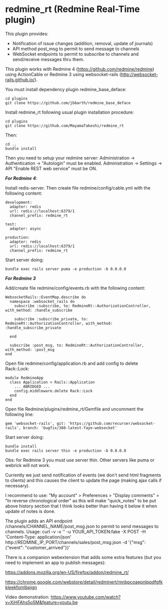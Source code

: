 # redmine_rt (Redmine Real-Time plugin)

This plugin provides:
  - Notification of issue changes (addition, removal, update of journals)
  - API method post_msg to permit to send message to channels
  - WebSocket endpoints to permit to subscribe to channels and send/receive messages thru them.
  

This plugin works with Redmine 4 (https://github.com/redmine/redmine) using ActionCable or Redmine 3 using websocket-rails (http://websocket-rails.github.io/).


You must install dependency plugin redmine_base_deface:
```
cd plugins
git clone https://github.com/jbbarth/redmine_base_deface
```

Install redmine_rt following usual plugin installation procedure:
```
cd plugins
git clone https://github.com/MayamaTakeshi/redmine_rt
```

Then:
```
cd ..
bundle install
```

Then you need to setup your redmine server:
  Administration -> Authentication -> 
    "Autologin" must be enabled.
  Administration -> Settings -> API 
    "Enable REST web service" must be ON.


***For Redmine 4***:

Install redis-server.
Then create file redmine/config/cable.yml with the following content:
```
development:
  adapter: redis
  url: redis://localhost:6379/1
  channel_prefix: redmine_rt

test:
  adapter: async

production:
  adapter: redis
  url: redis://localhost:6379/1
  channel_prefix: redmine_rt

```

Start server doing:

```
bundle exec rails server puma -e production -b 0.0.0.0

```


***For Redmine 3***

Add/create file redmine/config/events.rb with the following content:

```
WebsocketRails::EventMap.describe do
  namespace :websocket_rails do
    subscribe :subscribe, to: RedmineRt::AuthorizationController, with_method: :handle_subscribe

    subscribe :subscribe_private, to: RedmineRt::AuthorizationController, with_method: :handle_subscribe_private

  end

  subscribe :post_msg, to: RedmineRt::AuthorizationController, with_method: :post_msg
end
```

Open file redmine/config/application.rb and add config to delete Rack::Lock:
```
module RedmineApp
  class Application < Rails::Application
    ... ABRIDGED ...
    config.middleware.delete Rack::Lock
  end
end
```

Open file Redmine/plugins/redmine_rt/Gemfile and uncomment the following line:
```
gem 'websocket-rails', git: 'https://github.com/recurser/websocket-rails', branch: 'bugfix/388-latest-faye-websocket'
```

Start server doing:
```
bundle install
bundle exec rails server thin -e production -b 0.0.0.0 
```
Obs: for Redmine 3 you must use server thin. Other servers like puma or webrick will not work.


Currently we just send notification of events (we don't send html fragments to clients) and this causes the client to update the page (making ajax calls if necessary).


I recommend to use:
  "My account" > Preferences > "Display comments" = "In reverse chronological order"
as this will make "quick_notes" to be put above history section that I think looks better than having it below it when update of notes is done.


The plugin adds an API endpoint /channels/CHANNEL_NAME/post_msg.json to permit to send messages to channels. Usage:
  curl -v -x '' -u YOUR_API_TOKEN:fake -X POST -H 'Content-Type: application/json' http://REDMINE_IP_PORT/channels/sales/post_msg.json -d '{"msg": {"event": "customer_arrived"}}'



There is a companion webextension that adds some extra features (but you need to implement an app to publish messages):

  https://addons.mozilla.org/en-US/firefox/addon/redmine_rt/
  
  https://chrome.google.com/webstore/detail/redminert/mnbpcoaepnlppdfgfkkleekfomlbpjgn


Video demonstration:
https://www.youtube.com/watch?v=XiHFAhs5o5M&feature=youtu.be
